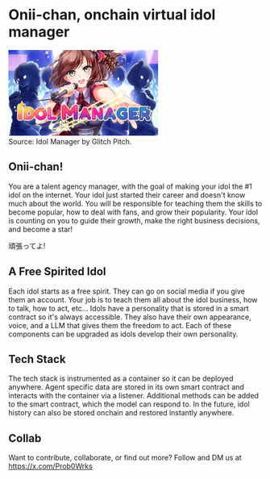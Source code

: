 # Onii-chan, onchain virtual idol manager

![Idol Manager](https://raw.githubusercontent.com/ProbablyNothingWorks/onii-chan/refs/heads/main/public/idol_manager.jpeg?token=GHSAT0AAAAAAC2I2JWJ247F5G553XLUDC3EZZYIA2A)  
Source: Idol Manager by Glitch Pitch.

## Onii-chan!
You are a talent agency manager, with the goal of making your idol the #1 idol on the internet. Your idol just started their career and doesn't know much about the world. You will be responsible for teaching them the skills to become popular, how to deal with fans, and grow their popularity. Your idol is counting on you to guide their growth, make the right business decisions, and become a star!  
  
頑張ってよ!

## A Free Spirited Idol
Each idol starts as a free spirit. They can go on social media if you give them an account. Your job is to teach them all about the idol business, how to talk, how to act, etc... Idols have a personality that is stored in a smart contract so it's always accessible. They also have their own appearance, voice, and a LLM that gives them the freedom to act. Each of these components can be upgraded as idols develop their own personality.

## Tech Stack
The tech stack is instrumented as a container so it can be deployed anywhere. Agent specific data are stored in its own smart contract and interacts with the container via a listener. Additional methods can be added to the smart contract, which the model can respond to. In the future, idol history can also be stored onchain and restored instantly anywhere.

## Collab
Want to contribute, collaborate, or find out more? Follow and DM us at https://x.com/Prob0Wrks
